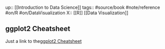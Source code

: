 up:: [[Introduction to Data Science]]
tags:: #source/book #note/reference #on/R #on/DataVisualization 
X:: [[R]] [[Data Visualization]] 

## ggplot2 Cheatsheet


Just a link to the[ggplot2 Cheatsheet](https://posit.co/wp-content/uploads/2022/10/data-visualization-1.pdf)
